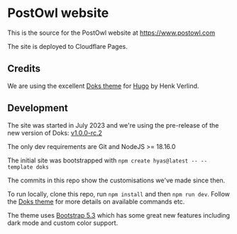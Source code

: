 # PostOwl website

This is the source for the PostOwl website at https://www.postowl.com

The site is deployed to Cloudflare Pages.

## Credits

We are using the excellent [Doks theme](https://getdoks.org/) for [Hugo](https://gohugo.io/) by Henk Verlind.

## Development

The site was started in July 2023 and we're using the pre-release of the new version of Doks: [v1.0.0-rc.2](https://github.com/h-enk/doks/releases/tag/v1.0.0-rc.2)

The only dev requirements are Git and NodeJS >= 18.16.0

The initial site was bootstrapped with `npm create hyas@latest -- --template doks`

The commits in this repo show the customisations we've made since then.

To run locally, clone this repo, run `npm install` and then `npm run dev`. Follow the [Doks theme](https://getdoks.org/) for more details on available commands etc.

The theme uses [Bootstrap 5.3](https://blog.getbootstrap.com/2023/05/30/bootstrap-5-3-0/) which has some great new features including dark mode and custom color support.
